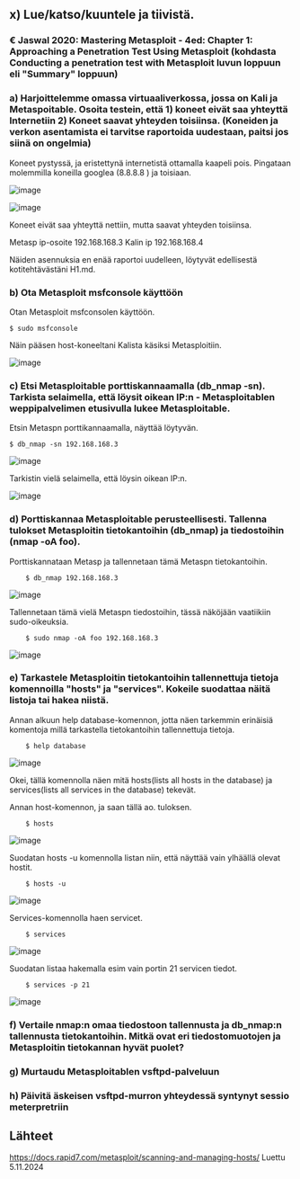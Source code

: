 ## x) Lue/katso/kuuntele ja tiivistä.
### € Jaswal 2020: Mastering Metasploit - 4ed: Chapter 1: Approaching a Penetration Test Using Metasploit (kohdasta Conducting a penetration test with Metasploit luvun loppuun eli "Summary" loppuun)


### a) Harjoittelemme omassa virtuaaliverkossa, jossa on Kali ja Metaspoitable. Osoita testein, että 1) koneet eivät saa yhteyttä Internetiin 2) Koneet saavat yhteyden toisiinsa. (Koneiden ja verkon asentamista ei tarvitse raportoida uudestaan, paitsi jos siinä on ongelmia)

Koneet pystyssä, ja eristettynä internetistä ottamalla kaapeli pois. 
Pingataan molemmilla koneilla googlea (8.8.8.8 ) ja toisiaan.

![image](https://github.com/user-attachments/assets/a236e37e-cd26-4558-bb2f-444aa347471e)

![image](https://github.com/user-attachments/assets/6fc789aa-5ecd-408d-9166-3d7ed6d3d32e)

Koneet eivät saa yhteyttä nettiin, mutta saavat yhteyden toisiinsa.

Metasp ip-osoite 192.168.168.3
Kalin ip 192.168.168.4

Näiden asennuksia en enää raportoi uudelleen, löytyvät edellisestä kotitehtävästäni H1.md.

### b) Ota Metasploit msfconsole käyttöön

Otan Metasploit msfconsolen käyttöön. 

    $ sudo msfconsole

Näin pääsen host-koneeltani Kalista käsiksi Metasploitiin.

![image](https://github.com/user-attachments/assets/233fe336-65c4-4742-b526-ee1888735315)

### c) Etsi Metasploitable porttiskannaamalla (db_nmap -sn). Tarkista selaimella, että löysit oikean IP:n - Metasploitablen weppipalvelimen etusivulla lukee Metasploitable.

Etsin Metaspn porttikannaamalla, näyttää löytyvän.

    $ db_nmap -sn 192.168.168.3

![image](https://github.com/user-attachments/assets/75646099-210f-4692-9cef-9f0fa31e3499)

Tarkistin vielä selaimella, että löysin oikean IP:n.

![image](https://github.com/user-attachments/assets/e4ac9057-82fe-407b-83f0-1a402467cf34)

### d) Porttiskannaa Metasploitable perusteellisesti. Tallenna tulokset Metasploitin tietokantoihin (db_nmap) ja tiedostoihin (nmap -oA foo).

Porttiskannataan Metasp ja tallennetaan tämä Metaspn tietokantoihin.

        $ db_nmap 192.168.168.3

![image](https://github.com/user-attachments/assets/9c79475f-e896-485a-a7be-a42632b51ada)

Tallennetaan tämä vielä Metaspn tiedostoihin, tässä näköjään vaatiikiin sudo-oikeuksia.

        $ sudo nmap -oA foo 192.168.168.3


![image](https://github.com/user-attachments/assets/7f0c4da6-aa2d-4c7e-b565-772181ac81ac)

### e) Tarkastele Metasploitin tietokantoihin tallennettuja tietoja komennoilla "hosts" ja "services". Kokeile suodattaa näitä listoja tai hakea niistä.

Annan alkuun help database-komennon, jotta näen tarkemmin erinäisiä komentoja millä tarkastella tietokantoihin tallennettuja tietoja. 

        $ help database
        
![image](https://github.com/user-attachments/assets/fb02cb04-b049-4e73-a3aa-3217a12e348e)

Okei, tällä komennolla näen mitä hosts(lists all hosts in the database) ja services(lists all services in the database) tekevät.

Annan host-komennon, ja saan tällä ao. tuloksen.

        $ hosts
        
![image](https://github.com/user-attachments/assets/9606bbf6-43dc-4996-bf37-03d64bbfe390)

Suodatan hosts -u komennolla listan niin, että näyttää vain ylhäällä olevat hostit.

        $ hosts -u
        
![image](https://github.com/user-attachments/assets/7eba78b6-2194-4dcb-b5fb-bccfe435b40f)

Services-komennolla haen servicet.

        $ services

![image](https://github.com/user-attachments/assets/4deb6802-1d44-466f-826b-da869212d00d)

Suodatan listaa hakemalla esim vain portin 21 servicen tiedot. 

        $ services -p 21

![image](https://github.com/user-attachments/assets/22616e36-9537-4d18-ad56-1ef2055c2732)




### f) Vertaile nmap:n omaa tiedostoon tallennusta ja db_nmap:n tallennusta tietokantoihin. Mitkä ovat eri tiedostomuotojen ja Metasploitin tietokannan hyvät puolet?

### g) Murtaudu Metasploitablen vsftpd-palveluun

### h) Päivitä äskeisen vsftpd-murron yhteydessä syntynyt sessio meterpretriin

### 



## Lähteet

https://docs.rapid7.com/metasploit/scanning-and-managing-hosts/ Luettu 5.11.2024

